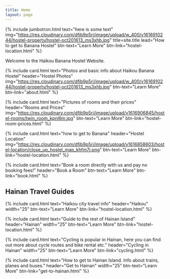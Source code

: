 ```yaml
---
title: Home
layout: page
---
```


{% include jumbotron.html text="here is some text" img="https://res.cloudinary.com/dfjb9p5ri/image/upload/w_400/v1616910244/hostel-property/hostel-oct201613_ms3xhb.jpg" title=site.title lead="How to get to Banana Hostel" btn-text="Learn More" btn-link="hostel-location.html" %}

Welcome to the Haikou Banana Hostel Website. 

<div class="row mt-5 justify-content-center">
  
{% include card.html text="Photos and basic info about Haikou Banana Hostel" header="Hostel Photos" img="https://res.cloudinary.com/dfjb9p5ri/image/upload/w_400/v1616910244/hostel-property/hostel-oct201613_ms3xhb.jpg" btn-text="Learn More" btn-link="about.html" %}

{% include card.html text="Pictures of rooms and their prices" header="Rooms and Prices" img="https://res.cloudinary.com/dfjb9p5ri/image/upload/v1616906845/hostel-rooms/twin_room_kpnl6m.jpg" btn-text="Learn More" btn-link="hostel-room-prices.html" %}

</div>
<div class="row mt-5 justify-content-center">

{% include card.html text="how to get to Banana" header="Hostel Location" img="https://res.cloudinary.com/dfjb9p5ri/image/upload/v1616858603/hostel-location/close_up_hostel_map_khfm7j.png" btn-text="Learn More" btn-link="hostel-location.html" %}

{% include card.html text="Book a room directly with us and pay no booking fees!" header="Book a Room" btn-text="Learn More" btn-link="book.html" %}

</div>

## Hainan Travel Guides

<div class="row mt-5 justify-content-center">
  
{% include card.html text="Haikou city travel info" header="Haikou" width="25" btn-text="Learn More" btn-link="hostel-location.html" %}

{% include card.html text="Guide to the rest of Hainan Island" header="Hainan" width="25" btn-text="Learn More" btn-link="hostel-location.html" %}

</div>


<div class="row mt-5 justify-content-center">
  
{% include card.html text="Cycling is popular in Hainan, here you can find out more about cycle routes and bike rental etc." header="Cycling in Hainan" width="25" btn-text="Learn More" btn-link="cycling.html" %}

{% include card.html text="How to get to Hainan Island. Info about trains, planes and buses." header="Get to Hainan" width="25" btn-text="Learn More" btn-link="get-to-hainan.html" %}

</div>
